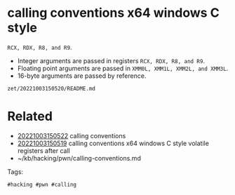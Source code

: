 # calling conventions x64 windows C style
`RCX, RDX, R8, and R9`.
- Integer arguments are passed in registers `RCX, RDX, R8, and R9`.
- Floating point arguments are passed in `XMM0L, XMM1L, XMM2L, and XMM3L`.
- 16-byte arguments are passed by reference.

` zet/20221003150520/README.md `

# Related

- [20221003150522](/zet/20221003150522/README.md) calling conventions
- [20221003150519](/zet/20221003150519/README.md) calling conventions x64 windows C style  volatile registers after call
- ~/kb/hacking/pwn/calling-conventions.md

Tags:

    #hacking #pwn #calling 

